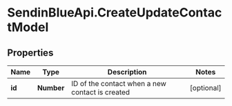 # SendinBlueApi.CreateUpdateContactModel

## Properties
Name | Type | Description | Notes
------------ | ------------- | ------------- | -------------
**id** | **Number** | ID of the contact when a new contact is created | [optional] 


